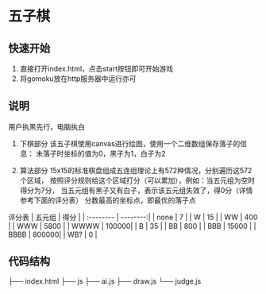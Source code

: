 # 五子棋
## 快速开始
1. 直接打开index.html，点击start按钮即可开始游戏
2.  将gomoku放在http服务器中运行亦可

## 说明
用户执黑先行，电脑执白
1. 下棋部分
该五子棋使用canvas进行绘图，使用一个二维数组保存落子的信息：
未落子时坐标的值为0，黑子为1，白子为2

2. 算法部分
15x15的标准棋盘组成五连组理论上有572种情况，分别遍历这572个区域，
按照评分规则给这个区域打分（可以累加），例如：当五元组为空时得分为7分，
当五元组有黑子又有白子，表示该五元组失效了，得0分（详情参考下面的评分表）
分数最高的坐标点，即最优的落子点

评分表
| 五元组      |    得分 |
| :-------- | --------:|
| none      |    7     |
| W         |    15    |
| WW        |    400   |
| WWW       |    5800  |
| WWWW      |    100000|
| B         |    35    |
| BB        |    800   |
| BBB       |    15000 |
| BBBB      |    800000|
| WB?       |    0     |

## 代码结构

├── index.html
├── js
    ├── ai.js
    ├── draw.js
	└── judge.js
